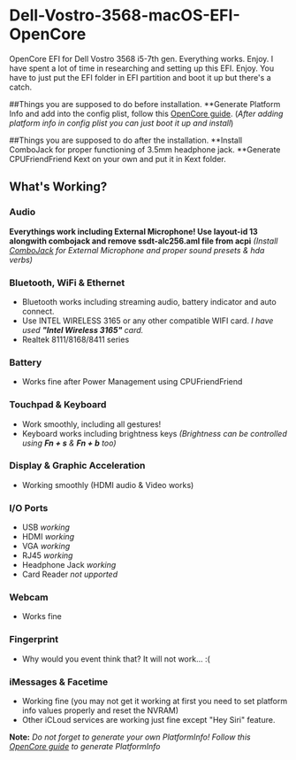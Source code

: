 # Dell-Vostro-3568-macOS-EFI-OpenCore
OpenCore EFI for Dell Vostro 3568 i5-7th gen. Everything works. Enjoy.
I have spent a lot of time in researching and setting up this EFI. Enjoy. You have to just put the EFI folder in EFI partition and boot it up but there's a catch.

##Things you are supposed to do before installation.
**Generate Platform Info and add into the config plist, follow this [OpenCore guide](https://dortania.github.io/OpenCore-Install-Guide/config-laptop.plist/kaby-lake.html#platforminfo). (_After adding platform info in config plist you can just boot it up and install_)  

##Things you are supposed to do after the installation.
**Install ComboJack for proper functioning of 3.5mm headphone jack.
**Generate CPUFriendFriend Kext on your own and put it in Kext folder.

## What's Working?

### Audio
**Everythings work including External Microphone! Use layout-id 13 alongwith combojack and remove ssdt-alc256.aml file from acpi**
_(Install [ComboJack](https://github.com/hackintosh-stuff/ComboJack) for External Microphone and proper sound presets & hda verbs)_

### Bluetooth, WiFi & Ethernet
- Bluetooth works including streaming audio, battery indicator and auto connect.
- Use INTEL WIRELESS 3165 or any other compatible WIFI card.
  _I have used **"Intel Wireless 3165"** card._
- Realtek 8111/8168/8411 series
 
### Battery
- Works fine after Power Management using CPUFriendFriend 

### Touchpad & Keyboard
- Work smoothly, including all gestures!
- Keyboard works including brightness keys
  _(Brightness can be controlled using **Fn + s** & **Fn + b** too)_
  
### Display & Graphic Acceleration
- Working smoothly (HDMI audio & Video works)

### I/O Ports 
- USB _working_
- HDMI _working_
- VGA _working_
- RJ45 _working_
- Headphone Jack _working_
- Card Reader _not upported_

### Webcam
- Works fine

### Fingerprint
- Why would you event think that? It will not work... :( 

### iMessages & Facetime
- Working fine (you may not get it working at first you need to set platform info values properly and reset the NVRAM)
- Other iCLoud services are working just fine except "Hey Siri" feature.

**Note:** _Do not forget to generate your own PlatformInfo!_ _Follow this [OpenCore guide](https://dortania.github.io/OpenCore-Install-Guide/config-laptop.plist/kaby-lake.html#platforminfo) to generate PlatformInfo_
